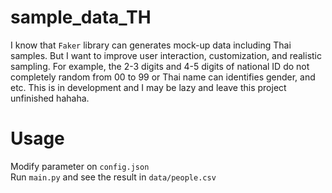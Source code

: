 # sample_data_TH
I know that `Faker` library can generates mock-up data including Thai samples. But I want to improve user interaction, customization, and realistic sampling. For example, the 2-3 digits and 4-5 digits of national ID do not completely random from 00 to 99 or Thai name can identifies gender, and etc. This is in development and I may be lazy and leave this project unfinished hahaha.

# Usage
Modify parameter on `config.json` <br>
Run `main.py` and see the result in `data/people.csv`
